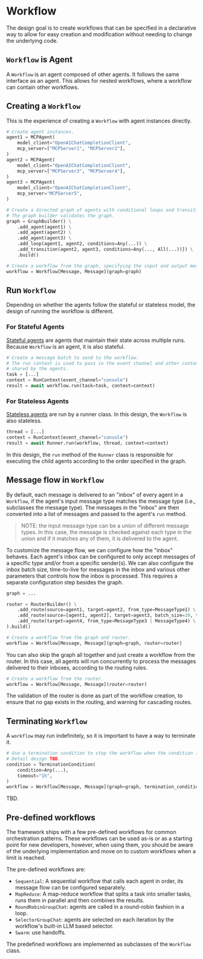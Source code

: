 # Workflow

The design goal is to create workflows that can be specified in a declarative
way to allow for easy creation and modification without needing to change the
underlying code. 

## `Workflow` is Agent

A `Workflow` is an agent composed of other agents. It follows the same interface
as an agent. This allows for nested workflows, where a workflow can contain other
workflows.

## Creating a `Workflow`

This is the experience of creating a `Workflow` with agent instances directly.

```python
# Create agent instances.
agent1 = MCPAgent(
    model_client="OpenAIChatCompletionClient",
    mcp_server=["MCPServer1", "MCPServer2"],
)
agent2 = MCPAgent(
    model_client="OpenAIChatCompletionClient",
    mcp_server=["MCPServer3", "MCPServer4"],
)
agent3 = MCPAgent(
    model_client="OpenAIChatCompletionClient",
    mcp_server="MCPServer5",
)

# Create a directed graph of agents with conditional loops and transitions.
# The graph builder validates the graph.
graph = GraphBuilder() \
    .add_agent(agent1) \
    .add_agent(agent2) \
    .add_agent(agent3) \
    .add_loop(agent1, agent2, conditions=Any(...)) \
    .add_transition(agent2, agent3, conditions=Any(..., All(...))]) \
    .build()

# Create a workflow from the graph, specifying the input and output message types.
workflow = Workflow[Message, Message](graph=graph)
```

## Run `Workflow`

Depending on whether the agents follow the stateful or stateless model,
the design of running the workflow is different.

### For Stateful Agents

[Stateful agents](agents.md#stateful-agent) are agents that maintain their
state across multiple runs. Because `Workflow` is an agent, it is also stateful.

```python
# Create a message batch to send to the workflow.
# The run context is used to pass in the event channel and other context
# shared by the agents.
task = [...]
context = RunContext(event_channel="console")
result = await workflow.run(task=task, context=context)
```

### For Stateless Agents
[Stateless agents](agents.md#stateless-agent) are run by a runner class.
In this design, the `Workflow` is also stateless.

```python
thread = [...]
context = RunContext(event_channel="console")
result = await Runner.run(workflow, thread, context=context)
```

In this design, the `run` method of the `Runner` class is responsible for
executing the child agents according to the order specified in the graph.

## Message flow in `Workflow`

By default, each message is delivered to an "inbox" of every agent in a `Workflow`,
if the agent's input message type matches the message type (i.e., subclasses
the message type). The messages in the "inbox" are then converted into a
list of messages and passed to the agent's `run` method.

> NOTE: the input message type can be a union of different message types. In
> this case, the message is checked against each type in the union and if
> it matches any of them, it is delivered to the agent.

To customize the message flow, we can configure how the "inbox" behaves.
Each agent's inbox can be configured to only accept messages of a specific type 
and/or from a specific sender(s). 
We can also configure the inbox batch size, time-to-live for messages in the inbox
and various other parameters that controls how the inbox is processed.
This requires a separate configuration step besides the graph.

```python
graph = ...

router = RouterBuilder() \
    .add_route(source=agent1, target=agent2, from_type=MessageType1) \
    .add_route(source=[agent1, agent2], target=agent3, batch_size=10, ttl="1h") \
    .add_route(target=agent4, from_type=MessageType3 | MessageType4) \
).build()

# Create a workflow from the graph and router.
workflow = Workflow[Message, Message](graph=graph, router=router)
```

You can also skip the graph all together and just create a workflow from the router.
In this case, all agents will run concurrently to process the messages delivered
to their inboxes, according to the routing rules.

```python
# Create a workflow from the router.
workflow = Workflow[Message, Message](router=router)
```

The validation of the router is done as part of the workflow creation, to ensure
that no gap exists in the routing, and warning for cascading routes.

## Terminating `Workflow`

A `workflow` may run indefinitely, so it is important to have a way to terminate
it.

```python
# Use a termination condition to stop the workflow when the condition is met.
# Detail design TBD.
condition = TerminationCondition(
    condition=Any(...),
    timeout="1h",
)
workflow = Workflow[Message, Message](graph=graph, termination_condition=condition)
```

TBD.

## Pre-defined workflows

The framework ships with a few pre-defined workflows for common orchestration
patterns. These workflows can be used as-is or as a starting point for
new developers, however, when using them, you should be aware of the underlying
implementation and move on to custom workflows when a limit is reached.

The pre-defined workflows are:
- `Sequential`: A sequential workflow that calls each agent in order,
  its message flow can be configured separately.
- `MapReduce`: A map-reduce workflow that splits a task into smaller
  tasks, runs them in parallel and then combines the results.
- `RoundRobinGroupChat`: agents are called in a round-robin fashion in a loop.
- `SelectorGroupChat`: agents are selected on each iteration by the workflow's built-in
  LLM based selector.
- `Swarm`: use handoffs.

The predefined workflows are implemented as subclasses of the `Workflow` class.